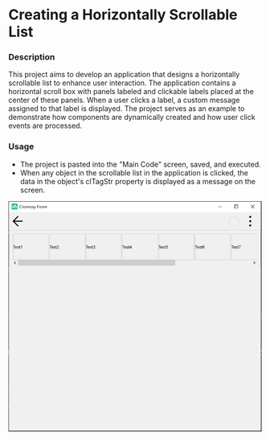 # Creating a Horizontally Scrollable List

### Description
This project aims to develop an application that designs a horizontally scrollable list to enhance user interaction. The application contains a horizontal scroll box with panels labeled and clickable labels placed at the center of these panels. When a user clicks a label, a custom message assigned to that label is displayed. The project serves as an example to demonstrate how components are dynamically created and how user click events are processed.

### Usage
* The project is pasted into the "Main Code" screen, saved, and executed.
* When any object in the scrollable list in the application is clicked, the data in the object's clTagStr property is displayed as a message on the screen.

![Creating A Horizontally Scrollable List](CreatingAHorizontallyScrollableList.png)